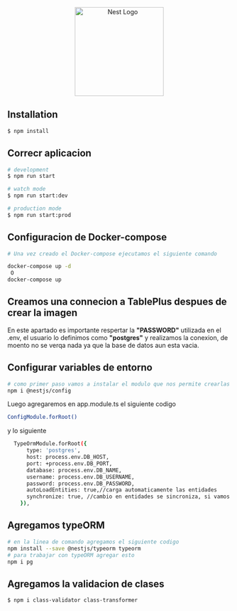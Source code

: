 <p align="center">
  <a href="http://nestjs.com/" target="blank"><img src="https://nestjs.com/img/logo-small.svg" width="200" alt="Nest Logo" /></a>
</p>


## Installation

```bash
$ npm install
```

## Correcr aplicacion

```bash
# development
$ npm run start

# watch mode
$ npm run start:dev

# production mode
$ npm run start:prod
```

## Configuracion de Docker-compose
```bash
# Una vez creado el Docker-compose ejecutamos el siguiente comando

docker-compose up -d
 O
docker-compose up
```

## Creamos una connecion a TablePlus despues de crear la imagen
  En este apartado es importante respertar la __"PASSWORD"__
  utilizada en el .env, el usuario lo definimos como __"postgres"__
  y realizamos la conexion, de moento no se verqa nada ya que 
  la base de datos aun esta vacia.

## Configurar variables de entorno

```bash
# como primer paso vamos a instalar el modulo que nos permite crearlas
npm i @nestjs/config
```
Luego agregaremos en app.module.ts el siguiente codigo
```bash
ConfigModule.forRoot()
```
y lo siguiente
```bash
  TypeOrmModule.forRoot({
      type: 'postgres',
      host: process.env.DB_HOST,
      port: +process.env.DB_PORT,
      database: process.env.DB_NAME,
      username: process.env.DB_USERNAME,
      password: process.env.DB_PASSWORD,
      autoLoadEntities: true,//carga automaticamente las entidades
      synchronize: true, //cambio en entidades se sincroniza, si vamos a produccion esto se deja como FALSO/false
    }),
```
## Agregamos typeORM

```bash
# en la linea de comando agregamos el siguiente codigo
npm install --save @nestjs/typeorm typeorm
# para trabajar con typeORM agregar esto
npm i pg 
```

## Agregamos la validacion de clases

```bash
$ npm i class-validator class-transformer
```